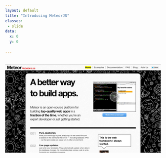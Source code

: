 ```yaml
---
layout: default
title: "Introducing MeteorJS"
classes:
 - slide
data:
  x: 0
  y: 0

---
```

<br>
<img src="/Meteor.jpg" style="width:775px">